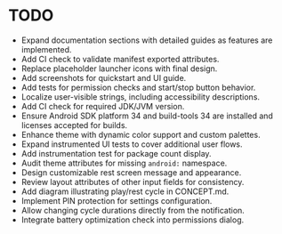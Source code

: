 # TODO

- Expand documentation sections with detailed guides as features are implemented.
- Add CI check to validate manifest exported attributes.
- Replace placeholder launcher icons with final design.
- Add screenshots for quickstart and UI guide.
- Add tests for permission checks and start/stop button behavior.
- Localize user-visible strings, including accessibility descriptions.
- Add CI check for required JDK/JVM version.
- Ensure Android SDK platform 34 and build-tools 34 are installed and licenses accepted for builds.
- Enhance theme with dynamic color support and custom palettes.
- Expand instrumented UI tests to cover additional user flows.
- Add instrumentation test for package count display.
- Audit theme attributes for missing `android:` namespace.
- Design customizable rest screen message and appearance.
- Review layout attributes of other input fields for consistency.
- Add diagram illustrating play/rest cycle in CONCEPT.md.
- Implement PIN protection for settings configuration.
- Allow changing cycle durations directly from the notification.
- Integrate battery optimization check into permissions dialog.
